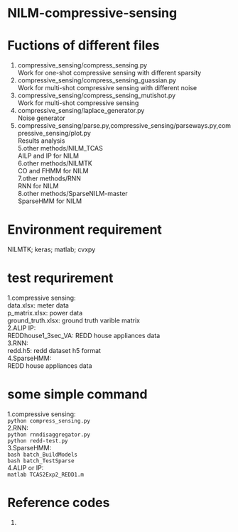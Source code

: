 # NILM-compressive-sensing

# Fuctions of different files 

1. compressive_sensing/compress_sensing.py <br>
Work for one-shot compressive sensing with different sparsity <br>
2. compressive_sensing/compress_sensing_guassian.py <br>
Work for multi-shot compressive sensing with different noise <br>
3. compressive_sensing/compress_sensing_mutishot.py <br>
Work for multi-shot compressive sensing <br>
4. compressive_sensing/laplace_generator.py <br>
Noise generator <br>
4. compressive_sensing/parse.py,compressive_sensing/parseways.py,compressive_sensing/plot.py <br>
Results analysis <br>
5.other methods/NILM_TCAS <br>
AILP and IP for NILM <br>
6.other methods/NILMTK <br>
CO and FHMM for NILM <br>
7.other methods/RNN <br>
RNN for NILM <br>
8.other methods/SparseNILM-master <br>
SparseHMM for NILM


# Environment requirement

NILMTK; keras; matlab; cvxpy


# test requrirement

1.compressive sensing:<br>
data.xlsx: meter data<br>
p_matrix.xlsx: power data<br>
ground_truth.xlsx: ground truth varible matrix<br>
2.ALIP IP:<br> 
REDDhouse1_3sec_VA: REDD house appliances data<br>
3.RNN:<br>
redd.h5: redd dataset h5 format<br>
4.SparseHMM:<br>
REDD house appliances data<br>

# some simple command
1.compressive sensing:<br>
`python compress_sensing.py`<br>
2.RNN:<br>
`python rnndisaggregator.py`<br>
`python redd-test.py`<br>
3.SparseHMM:<br>
`bash batch_BuildModels`<br>
`bash batch_TestSparse`<br>
4.ALIP or IP:<br>
`matlab TCAS2Exp2_REDD1.m`

# Reference codes
1. 
